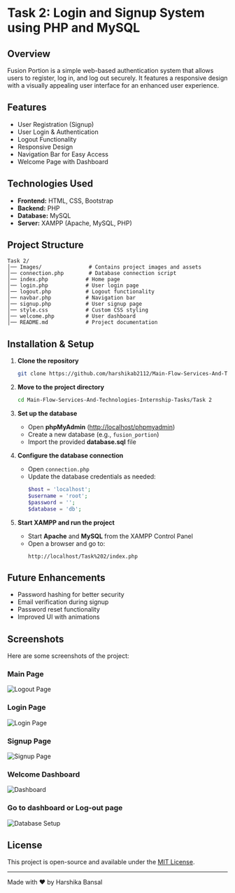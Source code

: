 # Task 2: Login and Signup System using PHP and MySQL

## Overview

Fusion Portion is a simple web-based authentication system that allows users to register, log in, and log out securely. It features a responsive design with a visually appealing user interface for an enhanced user experience.

## Features

- User Registration (Signup)
- User Login & Authentication
- Logout Functionality
- Responsive Design
- Navigation Bar for Easy Access
- Welcome Page with Dashboard

## Technologies Used

- **Frontend:** HTML, CSS, Bootstrap
- **Backend:** PHP
- **Database:** MySQL
- **Server:** XAMPP (Apache, MySQL, PHP)

## Project Structure

```
Task 2/
│── Images/               # Contains project images and assets
│── connection.php        # Database connection script
│── index.php            # Home page
│── login.php            # User login page
│── logout.php           # Logout functionality
│── navbar.php           # Navigation bar
│── signup.php           # User signup page
│── style.css            # Custom CSS styling
│── welcome.php          # User dashboard
│── README.md            # Project documentation
```

## Installation & Setup

1. **Clone the repository**

   ```bash
   git clone https://github.com/harshikab2112/Main-Flow-Services-And-Technologies-Internship-Tasks.git
   ```

2. **Move to the project directory**

   ```bash
   cd Main-Flow-Services-And-Technologies-Internship-Tasks/Task 2
   ```

3. **Set up the database**

   - Open **phpMyAdmin** ([http://localhost/phpmyadmin](http://localhost/phpmyadmin))
   - Create a new database (e.g., `fusion_portion`)
   - Import the provided **database.sql** file

4. **Configure the database connection**

   - Open `connection.php`
   - Update the database credentials as needed:
     ```php
     $host = 'localhost';
     $username = 'root';
     $password = '';
     $database = 'db';
     ```

5. **Start XAMPP and run the project**

   - Start **Apache** and **MySQL** from the XAMPP Control Panel
   - Open a browser and go to:
     ```
     http://localhost/Task%202/index.php
     ```

## Future Enhancements

- Password hashing for better security
- Email verification during signup
- Password reset functionality
- Improved UI with animations

## Screenshots

Here are some screenshots of the project:

### Main Page
![Logout Page](Screenshot%204.png)

### Login Page
![Login Page](Screenshot%202.png)

### Signup Page
![Signup Page](Screenshot%203.png)

### Welcome Dashboard
![Dashboard](Screenshot%204.png)

### Go to dashboard or Log-out page
![Database Setup](Screenshot%205.png)


## License

This project is open-source and available under the [MIT License](LICENSE).

---

Made with ❤️ by Harshika Bansal
